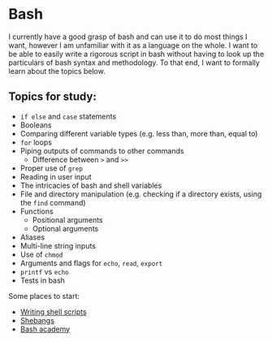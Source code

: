 # Bash
I currently have a good grasp of bash and can use it to do most things I want, however I am unfamiliar with it as a 
language on the whole. I want to be able to easily write a rigorous script in bash without having to look up 
the particulars of bash syntax and methodology. To that end, I want to formally learn about the topics below.   

## Topics for study:
* `if else` and `case` statements
* Booleans
* Comparing different variable types (e.g. less than, more than, equal to)
* `for` loops
* Piping outputs of commands to other commands
    * Difference between `>` and `>>`
* Proper use of `grep`
* Reading in user input
* The intricacies of bash and shell variables
* File and directory manipulation (e.g. checking if a directory exists, using the `find` command)
* Functions
    * Positional arguments
    * Optional arguments
* Aliases
* Multi-line string inputs
* Use of `chmod`
* Arguments and flags for `echo`, `read`, `export`
* `printf` vs `echo`
* Tests in bash

Some places to start:
* [Writing shell scripts](https://medium.com/tech-tajawal/writing-shell-scripts-the-beginners-guide-4778e2c4f609)
* [Shebangs](https://en.wikipedia.org/wiki/Shebang_%28Unix%29)
* [Bash academy](https://www.bash.academy)
